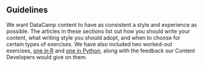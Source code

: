 ## Guidelines

We want DataCamp content to have as consistent a style and experience as possible.
The articles in these sections list out how you should write your content,
what writing style you should adopt,
and when to choose for certain types of exercises.
We have also included two worked-out exercises,
[one in R](exercise-critique-r.md)
and [one in Python](exercise-critique-python.md),
along with the feedback our Content Developers would give on them.
